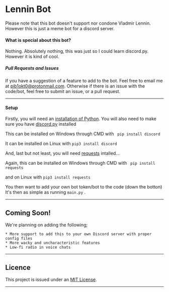 # Lennin Bot
Please note that this bot doesn't support nor condone Vladmir Lennin. However this is just a meme bot for a discord server.

#### What is special about this bot?
Nothing. Absolutely nothing, this was just so I could learn discord.py. However it is kind of cool.

##### Pull Requests and Issues
If you have a suggestion of a feature to add to the bot. Feel free to email me at pib1okt0@protonmail.com.
Otherwise if there is an issue with the code/bot, feel free to submit an issue, or a pull request.
____

#### Setup
Firstly, you will need an [installation of Python](https://www.python.org/).
You will also need to make sure you have [discord.py](https://pypi.org/project/discord.py/) installed

This can be installed on Windows through CMD with
``` pip install discord```

It can be installed on Linux with
```pip3 install discord```

And, last but not least, you will need [requests](https://pypi.org/project/requests/) intalled...

Again, this can be installed on Windows through CMD with
``` pip install requests```

and on Linux with
```pip3 install requests```

You then want to add your own bot token/bot to the code (down the botton)
It's then as simple as running ```main.py``` .
___
## Coming Soon!
We're planning on adding the following;

    * More support to add this to your own Discord server with proper config files
    * More wacky and uncharacteristic features
    * Low-fi radio in voice chats
    
___
## Licence
This project is issued under an [MIT License](https://github.com/Piblokto/LenninBot/blob/master/LICENSE.txt).

___

